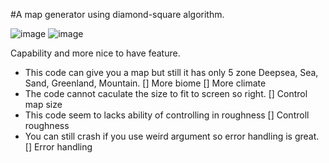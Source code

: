 #A map generator using diamond-square algorithm.

![image](https://github.com/Eczemuth/DiamondSquareMapGeneration/assets/61462393/9b0a4d20-7696-4992-977f-fd0d435ff9a6)
![image](https://github.com/Eczemuth/DiamondSquareMapGeneration/assets/61462393/51b29bce-f755-4dba-9a34-68694157aee8)

Capability and more nice to have feature.
- This code can give you a map but still it has only 5 zone Deepsea, Sea, Sand, Greenland, Mountain.
  [] More biome
  [] More climate
- The code cannot caculate the size to fit to screen so right.
  [] Control map size
- This code seem to lacks ability of controlling in roughness
  [] Controll roughness
- You can still crash if you use weird argument so error handling is great.
  [] Error handling

    
